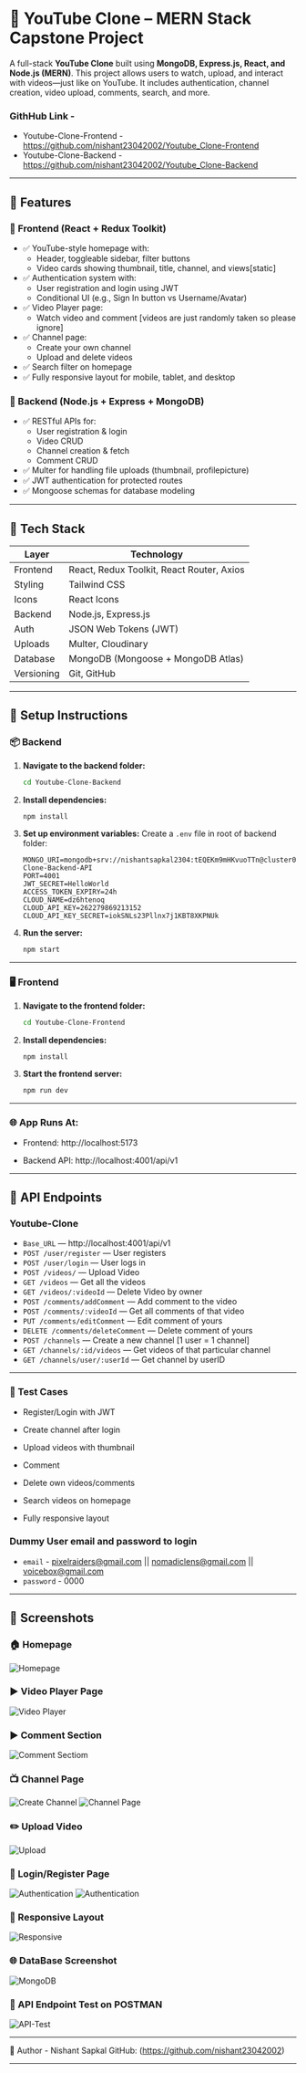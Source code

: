 # 🎥 YouTube Clone – MERN Stack Capstone Project

A full-stack **YouTube Clone** built using **MongoDB, Express.js, React, and Node.js (MERN)**. This project allows users to watch, upload, and interact with videos—just like on YouTube. It includes authentication, channel creation, video upload, comments, search, and more.


### GithHub Link - 
- Youtube-Clone-Frontend - https://github.com/nishant23042002/Youtube_Clone-Frontend
- Youtube-Clone-Backend - https://github.com/nishant23042002/Youtube_Clone-Backend
---

## 🚀 Features

### 🔸 Frontend (React + Redux Toolkit)
- ✅ YouTube-style homepage with:
  - Header, toggleable sidebar, filter buttons
  - Video cards showing thumbnail, title, channel, and views[static]
- ✅ Authentication system with:
  - User registration and login using JWT
  - Conditional UI (e.g., Sign In button vs Username/Avatar)
- ✅ Video Player page:
  - Watch video and comment [videos are just randomly taken so please ignore]
- ✅ Channel page:
  - Create your own channel
  - Upload and delete videos
- ✅ Search filter on homepage
- ✅ Fully responsive layout for mobile, tablet, and desktop

### 🔸 Backend (Node.js + Express + MongoDB)
- ✅ RESTful APIs for:
  - User registration & login
  - Video CRUD
  - Channel creation & fetch
  - Comment CRUD
- ✅ Multer for handling file uploads (thumbnail, profilepicture)
- ✅ JWT authentication for protected routes
- ✅ Mongoose schemas for database modeling

---


## 🧰 Tech Stack

| Layer       | Technology                                  |
|-------------|---------------------------------------------|
| Frontend    | React, Redux Toolkit, React Router, Axios   |
| Styling     | Tailwind CSS                                |
| Icons       | React Icons                                 |
| Backend     | Node.js, Express.js                         |
| Auth        | JSON Web Tokens (JWT)                       |
| Uploads     | Multer, Cloudinary                          |
| Database    | MongoDB (Mongoose + MongoDB Atlas)          |
| Versioning  | Git, GitHub                                 |

---




## 🔧 Setup Instructions

### 📦 Backend

1. **Navigate to the backend folder:**
    ```bash
    cd Youtube-Clone-Backend
    ```

2. **Install dependencies:**
    ```bash
    npm install
    ```

3. **Set up environment variables:**
    Create a `.env` file in root of backend folder:
    ```.env
    MONGO_URI=mongodb+srv://nishantsapkal2304:tEQEKm9mHKvuoTTn@cluster0.opnffpy.mongodb.net/Youtube-Clone-Backend-API
    PORT=4001
    JWT_SECRET=HelloWorld
    ACCESS_TOKEN_EXPIRY=24h
    CLOUD_NAME=dz6htenoq
    CLOUD_API_KEY=262279869213152
    CLOUD_API_KEY_SECRET=iokSNLs23Pllnx7j1KBT8XKPNUk
    ```

4. **Run the server:**
    ```bash
    npm start
    ```

---

### 🖥️ Frontend

1. **Navigate to the frontend folder:**
    ```bash
    cd Youtube-Clone-Frontend
    ```

2. **Install dependencies:**
    ```bash
    npm install
    ```

3. **Start the frontend server:**
    ```bash
    npm run dev
    ```

---



### 🌐 App Runs At:
- Frontend: http://localhost:5173

- Backend API: http://localhost:4001/api/v1


---

## 📡 API Endpoints

###  Youtube-Clone
- `Base_URL` — http://localhost:4001/api/v1
- `POST /user/register` — User registers
- `POST /user/login` — User logs in
- `POST /videos/` — Upload Video
- `GET /videos` — Get all the videos
- `GET /videos/:videoId` — Delete Video by owner
- `POST /comments/addComment` — Add comment to the video
- `POST /comments/:videoId` — Get all comments of that video
- `PUT /comments/editComment` — Edit comment of yours
- `DELETE /comments/deleteComment` — Delete comment of yours
- `POST /channels` — Create a new channel [1 user = 1 channel]
- `GET /channels/:id/videos` — Get videos of that particular channel
- `GET /channels/user/:userId` — Get channel by userID


---


### 🧪 Test Cases
 - Register/Login with JWT

 - Create channel after login

 - Upload videos with thumbnail

 - Comment

 - Delete own videos/comments

 - Search videos on homepage

 - Fully responsive layout


### Dummy User email and password to login
 - `email` - pixelraiders@gmail.com  || nomadiclens@gmail.com || voicebox@gmail.com 
 - `password` - 0000


---




## 📁 Screenshots

### 🏠 Homepage
![Homepage](./screenshots/homepage.png)

### ▶️ Video Player Page
![Video Player](./screenshots/videoDetails.png)

### ▶️ Comment Section
![Comment Sectiom](./screenshots/commentSection.png)

### 📺 Channel Page
![Create Channel](./screenshots/createChannel.png)
![Channel Page](./screenshots/channelPage.png)

### ✏️ Upload Video
![Upload](./screenshots/upload%20video.png)

### 🔐 Login/Register Page
![Authentication](./screenshots/register.png)
![Authentication](./screenshots/login.png)

### 📱 Responsive Layout
![Responsive](./screenshots/responsive.png)

### 🌐 DataBase Screenshot
![MongoDB](./screenshots/MongoDB.png)

### 📱 API Endpoint Test on POSTMAN
![API-Test](./screenshots/API-Test.png)

---

🙋 Author - Nishant Sapkal
GitHub: (https://github.com/nishant23042002)


---

